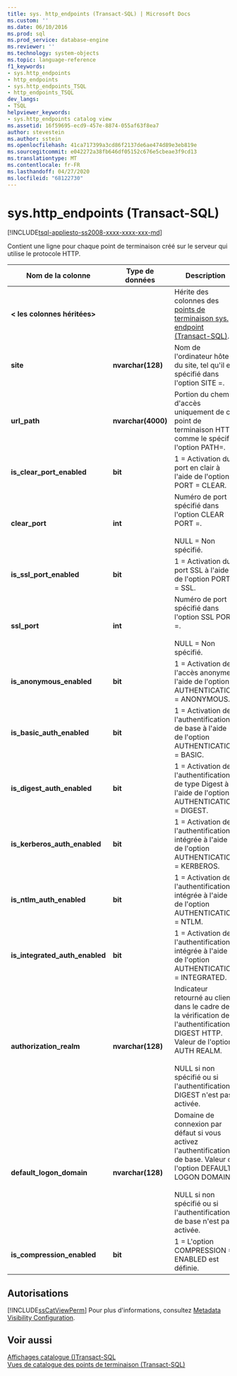 ```yaml
---
title: sys. http_endpoints (Transact-SQL) | Microsoft Docs
ms.custom: ''
ms.date: 06/10/2016
ms.prod: sql
ms.prod_service: database-engine
ms.reviewer: ''
ms.technology: system-objects
ms.topic: language-reference
f1_keywords:
- sys.http_endpoints
- http_endpoints
- sys.http_endpoints_TSQL
- http_endpoints_TSQL
dev_langs:
- TSQL
helpviewer_keywords:
- sys.http_endpoints catalog view
ms.assetid: 16f59695-ecd9-457e-8874-055af63f8ea7
author: stevestein
ms.author: sstein
ms.openlocfilehash: 41ca717399a3cd86f2137de6ae474d89e3eb819e
ms.sourcegitcommit: e042272a38fb646df05152c676e5cbeae3f9cd13
ms.translationtype: MT
ms.contentlocale: fr-FR
ms.lasthandoff: 04/27/2020
ms.locfileid: "68122730"
---
```

# <a name="syshttp_endpoints-transact-sql"></a>sys.http_endpoints (Transact-SQL)
[!INCLUDE[tsql-appliesto-ss2008-xxxx-xxxx-xxx-md](../../includes/tsql-appliesto-ss2008-xxxx-xxxx-xxx-md.md)]

  Contient une ligne pour chaque point de terminaison créé sur le serveur qui utilise le protocole HTTP.  
  
|Nom de la colonne|Type de données|Description|  
|-----------------|---------------|-----------------|  
|**< les colonnes héritées>**||Hérite des colonnes des [points de terminaison sys. endpoint &#40;Transact-SQL&#41;](../../relational-databases/system-catalog-views/sys-endpoints-transact-sql.md).|  
|**site**|**nvarchar(128)**|Nom de l'ordinateur hôte du site, tel qu'il est spécifié dans l'option SITE =.|  
|**url_path**|**nvarchar(4000)**|Portion du chemin d'accès uniquement de ce point de terminaison HTTP, comme le spécifie l'option PATH=.|  
|**is_clear_port_enabled**|**bit**|1 = Activation du port en clair à l'aide de l'option PORT = CLEAR.|  
|**clear_port**|**int**|Numéro de port spécifié dans l'option CLEAR PORT =.<br /><br /> NULL = Non spécifié.|  
|**is_ssl_port_enabled**|**bit**|1 = Activation du port SSL à l'aide de l'option PORT = SSL.|  
|**ssl_port**|**int**|Numéro de port spécifié dans l'option SSL PORT =.<br /><br /> NULL = Non spécifié.|  
|**is_anonymous_enabled**|**bit**|1 = Activation de l'accès anonyme à l'aide de l'option AUTHENTICATION = ANONYMOUS.|  
|**is_basic_auth_enabled**|**bit**|1 = Activation de l'authentification de base à l'aide de l'option AUTHENTICATION = BASIC.|  
|**is_digest_auth_enabled**|**bit**|1 = Activation de l'authentification de type Digest à l'aide de l'option AUTHENTICATION = DIGEST.|  
|**is_kerberos_auth_enabled**|**bit**|1 = Activation de l'authentification intégrée à l'aide de l'option AUTHENTICATION = KERBEROS.|  
|**is_ntlm_auth_enabled**|**bit**|1 = Activation de l'authentification intégrée à l'aide de l'option AUTHENTICATION = NTLM.|  
|**is_integrated_auth_enabled**|**bit**|1 = Activation de l'authentification intégrée à l'aide de l'option AUTHENTICATION = INTEGRATED.|  
|**authorization_realm**|**nvarchar(128)**|Indicateur retourné au client dans le cadre de la vérification de l'authentification DIGEST HTTP. Valeur de l'option AUTH REALM.<br /><br /> NULL si non spécifié ou si l'authentification DIGEST n'est pas activée.|  
|**default_logon_domain**|**nvarchar(128)**|Domaine de connexion par défaut si vous activez l'authentification de base. Valeur de l'option DEFAULT LOGON DOMAIN.<br /><br /> NULL si non spécifié ou si l'authentification de base n'est pas activée.|  
|**is_compression_enabled**|**bit**|1 = L'option COMPRESSION = ENABLED est définie.|  
  
## <a name="permissions"></a>Autorisations  
 [!INCLUDE[ssCatViewPerm](../../includes/sscatviewperm-md.md)] Pour plus d'informations, consultez [Metadata Visibility Configuration](../../relational-databases/security/metadata-visibility-configuration.md).  
  
## <a name="see-also"></a>Voir aussi  
 [Affichages catalogue &#40;&#41;Transact-SQL](../../relational-databases/system-catalog-views/catalog-views-transact-sql.md)   
 [Vues de catalogue des points de terminaison &#40;Transact-SQL&#41;](../../relational-databases/system-catalog-views/endpoints-catalog-views-transact-sql.md)  
  
  

